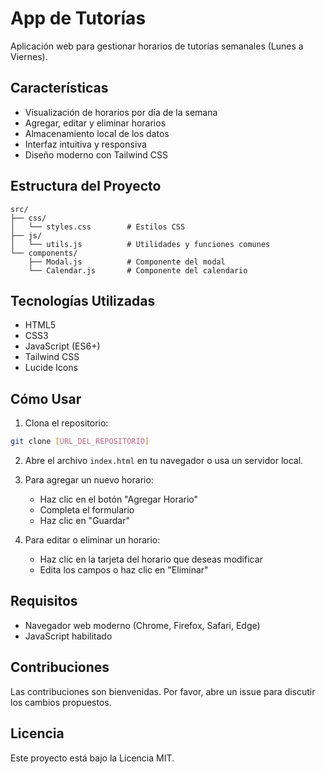 # App de Tutorías

Aplicación web para gestionar horarios de tutorías semanales (Lunes a Viernes).

## Características

- Visualización de horarios por día de la semana
- Agregar, editar y eliminar horarios
- Almacenamiento local de los datos
- Interfaz intuitiva y responsiva
- Diseño moderno con Tailwind CSS

## Estructura del Proyecto

```
src/
├── css/
│   └── styles.css        # Estilos CSS
├── js/
│   └── utils.js          # Utilidades y funciones comunes
└── components/
    ├── Modal.js          # Componente del modal
    └── Calendar.js       # Componente del calendario
```

## Tecnologías Utilizadas

- HTML5
- CSS3
- JavaScript (ES6+)
- Tailwind CSS
- Lucide Icons

## Cómo Usar

1. Clona el repositorio:

```bash
git clone [URL_DEL_REPOSITORIO]
```

2. Abre el archivo `index.html` en tu navegador o usa un servidor local.

3. Para agregar un nuevo horario:

   - Haz clic en el botón "Agregar Horario"
   - Completa el formulario
   - Haz clic en "Guardar"

4. Para editar o eliminar un horario:
   - Haz clic en la tarjeta del horario que deseas modificar
   - Edita los campos o haz clic en "Eliminar"

## Requisitos

- Navegador web moderno (Chrome, Firefox, Safari, Edge)
- JavaScript habilitado

## Contribuciones

Las contribuciones son bienvenidas. Por favor, abre un issue para discutir los cambios propuestos.

## Licencia

Este proyecto está bajo la Licencia MIT.
